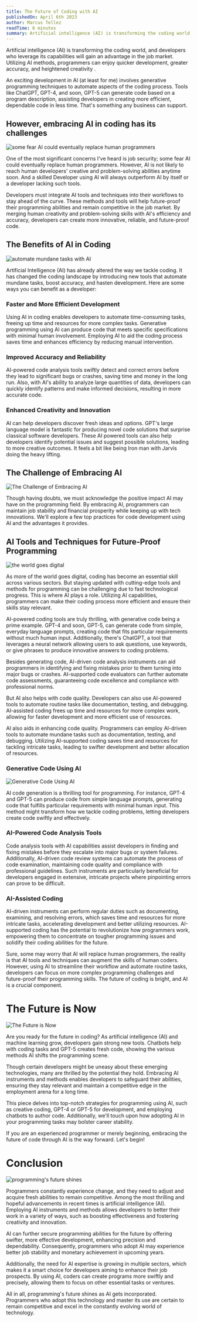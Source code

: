 ```yaml
---
title: The Future of Coding with AI
publishedOn: April 6th 2023
author: Marcus Tellez
readTime: 6 minutes
summary: Artificial intelligence (AI) is transforming the coding world, and developers who leverage its capabilities will gain an advantage in the job market. Utilizing AI methods, programmers can enjoy quicker development, greater accuracy, and heightened creativity.
---
```


Artificial intelligence (AI) is transforming the coding world, and developers who leverage its capabilities will gain an advantage in the job market. Utilizing AI methods, programmers can enjoy quicker development, greater accuracy, and heightened creativity .

An exciting development in AI (at least for me) involves generative programming techniques to automate aspects of the coding process. Tools like ChatGPT, GPT-4, and soon, GPT-5 can generate code based on a program description, assisting developers in creating more efficient, dependable code in less time. That's something any business can support.

## However, embracing AI in coding has its challenges

![some fear AI could eventually replace human programmers](https://aipaired.com/images/articles/the-future-of-coding-with-ai/sad-programmer-kneeling-min.png)

One of the most significant concerns I've heard is job security; some fear AI could eventually replace human programmers. However, AI is not likely to reach human developers' creative and problem-solving abilities anytime soon. And a skilled Developer using AI will always outperform AI by itself or a developer lacking such tools.

Developers must integrate AI tools and techniques into their workflows to stay ahead of the curve. These methods and tools will help future-proof their programming abilities and remain competitive in the job market. By merging human creativity and problem-solving skills with AI's efficiency and accuracy, developers can create more innovative, reliable, and future-proof code.

## The Benefits of AI in Coding

![automate mundane tasks with AI](https://aipaired.com/images/articles/the-future-of-coding-with-ai/automate-tasks-min.png)

Artificial Intelligence (AI) has already altered the way we tackle coding. It has changed the coding landscape by introducing new tools that automate mundane tasks, boost accuracy, and hasten development. Here are some ways you can benefit as a developer:

### Faster and More Efficient Development

Using AI in coding enables developers to automate time-consuming tasks, freeing up time and resources for more complex tasks. Generative programming using AI can produce code that meets specific specifications with minimal human involvement. Employing AI to aid the coding process saves time and enhances efficiency by reducing manual intervention.

### Improved Accuracy and Reliability

AI-powered code analysis tools swiftly detect and correct errors before they lead to significant bugs or crashes, saving time and money in the long run. Also, with AI's ability to analyze large quantities of data, developers can quickly identify patterns and make informed decisions, resulting in more accurate code.

### Enhanced Creativity and Innovation

AI can help developers discover fresh ideas and options. GPT's large language model is fantastic for producing novel code solutions that surprise classical software developers. These AI powered tools can also help developers identify potential issues and suggest possible solutions, leading to more creative outcomes. It feels a bit like being Iron man with Jarvis doing the heavy lifting.

## The Challenge of Embracing AI

![The Challenge of Embracing AI](https://aipaired.com/images/articles/the-future-of-coding-with-ai/obstacles-min.png)

Though having doubts, we must acknowledge the positive impact AI may have on the programming field. By embracing AI, programmers can maintain job stability and financial prosperity while keeping up with tech innovations. We'll explore a few top practices for code development using AI and the advantages it provides.

## AI Tools and Techniques for Future-Proof Programming

![the world goes digital](https://aipaired.com/images/articles/the-future-of-coding-with-ai/digital-world-min.png)

As more of the world goes digital, coding has become an essential skill across various sectors. But staying updated with cutting-edge tools and methods for programming can be challenging due to fast technological progress. This is where AI plays a role. Utilizing AI capabilities, programmers can make their coding process more efficient and ensure their skills stay relevant.

AI-powered coding tools are truly thrilling, with generative code being a prime example. GPT-4 and soon, GPT-5, can generate code from simple, everyday language prompts, creating code that fits particular requirements without much human input. Additionally, there's ChatGPT, a tool that leverages a neural network allowing users to ask questions, use keywords, or give phrases to produce innovative answers to coding problems.

Besides generating code, AI-driven code analysis instruments can aid programmers in identifying and fixing mistakes prior to them turning into major bugs or crashes. AI-supported code evaluators can further automate code assessments, guaranteeing code excellence and compliance with professional norms.

But AI also helps with code quality. Developers can also use AI-powered tools to automate routine tasks like documentation, testing, and debugging. AI-assisted coding frees up time and resources for more complex work, allowing for faster development and more efficient use of resources.

AI also aids in enhancing code quality. Programmers can employ AI-driven tools to automate mundane tasks such as documentation, testing, and debugging. Utilizing AI-supported coding saves time and resources for tackling intricate tasks, leading to swifter development and better allocation of resources.

### Generative Code Using AI

![Generative Code Using AI](https://aipaired.com/images/articles/the-future-of-coding-with-ai/robots-building-robots-min.png)

AI code generation is a thrilling tool for programming. For instance, GPT-4 and GPT-5 can produce code from simple language prompts, generating code that fulfills particular requirements with minimal human input. This method might transform how we tackle coding problems, letting developers create code swiftly and effectively.

### AI-Powered Code Analysis Tools

Code analysis tools with AI capabilities assist developers in finding and fixing mistakes before they escalate into major bugs or system failures. Additionally, AI-driven code review systems can automate the process of code examination, maintaining code quality and compliance with professional guidelines. Such instruments are particularly beneficial for developers engaged in extensive, intricate projects where pinpointing errors can prove to be difficult.

### AI-Assisted Coding

AI-driven instruments can perform regular duties such as documenting, examining, and resolving errors, which saves time and resources for more intricate tasks, accelerating development and better utilizing resources. AI-supported coding has the potential to revolutionize how programmers work, empowering them to concentrate on tougher programming issues and solidify their coding abilities for the future.

Sure, some may worry that AI will replace human programmers, the reality is that AI tools and techniques can augment the skills of human coders. However, using AI to streamline their workflow and automate routine tasks, developers can focus on more complex programming challenges and future-proof their programming skills. The future of coding is bright, and AI is a crucial component.

# The Future is Now

![The Future is Now](https://aipaired.com/images/articles/the-future-of-coding-with-ai/future-now-min.png)

Are you ready for the future in coding? As artificial intelligence (AI) and machine learning grow, developers gain strong new tools. Chatbots help with coding tasks and GPT-5 creates fresh code, showing the various methods AI shifts the programming scene.

Though certain developers might be uneasy about these emerging technologies, many are thrilled by the potential they hold. Embracing AI instruments and methods enables developers to safeguard their abilities, ensuring they stay relevant and maintain a competitive edge in the employment arena for a long time.

This piece delves into top-notch strategies for programming using AI, such as creative coding, GPT-4 or GPT-5 for development, and employing chatbots to author code. Additionally, we'll touch upon how adopting AI in your programming tasks may bolster career stability.

If you are an experienced programmer or merely beginning, embracing the future of code through AI is the way forward. Let's begin!

# Conclusion

![programming's future shines](https://aipaired.com/images/articles/the-future-of-coding-with-ai/kid-coding-min.png)

Programmers constantly experience change, and they need to adjust and acquire fresh abilities to remain competitive. Among the most thrilling and hopeful advancements in recent times is artificial intelligence (AI). Employing AI instruments and methods allows developers to better their work in a variety of ways, such as boosting effectiveness and fostering creativity and innovation.

AI can further secure programming abilities for the future by offering swifter, more effective development, enhancing precision and dependability. Consequently, programmers who adopt AI may experience better job stability and monetary achievement in upcoming years.

Additionally, the need for AI expertise is growing in multiple sectors, which makes it a smart choice for developers aiming to enhance their job prospects. By using AI, coders can create programs more swiftly and precisely, allowing them to focus on other essential tasks or ventures.

All in all, programming's future shines as AI gets incorporated. Programmers who adopt this technology and master its use are certain to remain competitive and excel in the constantly evolving world of technology.
